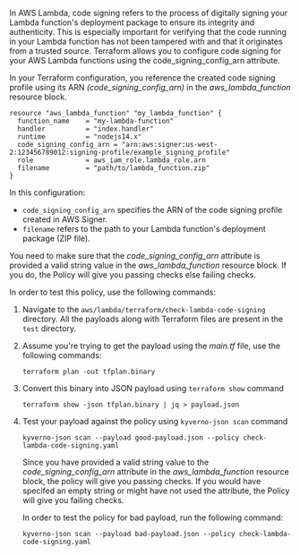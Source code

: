 In AWS Lambda, code signing refers to the process of digitally signing your Lambda function's deployment package to ensure its integrity and authenticity. This is especially important for verifying that the code running in your Lambda function has not been tampered with and that it originates from a trusted source. Terraform allows you to configure code signing for your AWS Lambda functions using the code_signing_config_arn attribute.

In your Terraform configuration, you reference the created code signing profile using its ARN *(code_signing_config_arn)* in the *aws_lambda_function* resource block.

```
resource "aws_lambda_function" "my_lambda_function" {
  function_name    = "my-lambda-function"
  handler          = "index.handler"
  runtime          = "nodejs14.x"
  code_signing_config_arn = "arn:aws:signer:us-west-2:123456789012:signing-profile/example_signing_profile"
  role             = aws_iam_role.lambda_role.arn
  filename         = "path/to/lambda_function.zip"
}
```

In this configuration:

- `code_signing_config_arn` specifies the ARN of the code signing profile created in AWS Signer.
- `filename` refers to the path to your Lambda function's deployment package (ZIP file).

You need to make sure that the *code_signing_config_arn* attribute is provided a valid string value in the *aws_lambda_function* resource block. If you do, the Policy will give you passing checks else failing checks.

In order to test this policy, use the following commands:

1. Navigate to the `aws/lambda/terraform/check-lambda-code-signing` directory. All the payloads along with Terraform files are present in the `test` directory.

2. Assume you're trying to get the payload using the *main.tf* file, use the following commands:
   ```
   terraform plan -out tfplan.binary
   ```
3. Convert this binary into JSON payload using `terraform show` command
   ```
   terraform show -json tfplan.binary | jq > payload.json
   ```
4. Test your payload against the policy using `kyverno-json scan` command
   ```
   kyverno-json scan --payload good-payload.json --policy check-lambda-code-signing.yaml
   ```
   Since you have provided a valid string value to the *code_signing_config_arn* attribute in the *aws_lambda_function* resource block, the policy will give you passing checks. If you would have specifed an empty string or might have not used the attribute, the Policy will give you failing checks. 

   In order to test the policy for bad payload, run the following command:
   ```
   kyverno-json scan --payload bad-payload.json --policy check-lambda-code-signing.yaml
   ```
